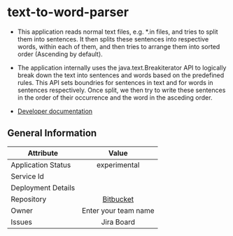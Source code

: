 # text-to-word-parser 

* This application reads normal text files, e.g. *.in files, and tries to split them into sentences.
It then splits these sentences into respective words, within each of them, and then tries to arrange them into sorted order (Ascending by default).

* The application internally uses the java.text.Breakiterator API to logically break down the text into sentences and words based on the predefined rules. This API sets boundries for sentences in text and for words in sentences respectively.
Once split, we then try to write these sentences in the order of their occurrence and the word in the asceding order. 




* [Developer documentation](docs/developer.md)


## General Information
|Attribute|Value|
|----|:-------:|
|Application Status|experimental|
|Service Id|  |
|Deployment Details| |
|Repository|[Bitbucket](https://please-link-to-your-repo.invalid)|
|Owner|Enter your team name|
|Issues| Jira Board|

